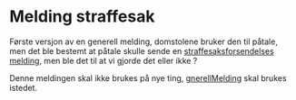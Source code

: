 # Melding straffesak
Første versjon av en generell melding, domstolene bruker den til påtale, men det ble bestemt at påtale skulle sende en [straffesaksforsendelses melding](../straffesaksforsendelse/1.0/sammenstilling.xsd), men ble det til at vi gjorde det eller ikke ?

Denne meldingen skal ikke brukes på nye ting,  [gnerellMelding](../generellMelding/readme.md) skal brukes istedet.
